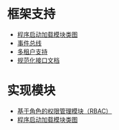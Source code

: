<!-- _sidebar.md -->
# 框架支持

* [程序启动加载模块类图](./netxdoc/startup.md)
* [事件总线](/netxdoc/eventbus.md)
* [多租户支持](/netxdoc/tenands.md)
* [规范化接口文档](/netxdoc/apidoc.md)

# 实现模块

* [基于角色的权限管理模块（RBAC）]()
* [程序启动加载模块类图]()
